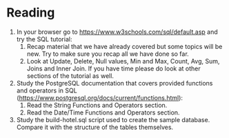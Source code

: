 # Reading

1.  In your browser go to https://www.w3schools.com/sql/default.asp and try the SQL tutorial:
    1.  Recap material that we have already covered but some topics will be new. Try to make sure you recap all we have done so far.
    2.  Look at Update, Delete, Null values, Min and Max, Count, Avg, Sum, Joins and Inner Join. If you have time please do look at other sections of the tutorial as well.
2.  Study the PostgreSQL documentation that covers provided functions and operators in SQL (https://www.postgresql.org/docs/current/functions.html):
    1.  Read the String Functions and Operators section.
    2.  Read the Date/Time Functions and Operators section.
3.  Study the build-hotel.sql script used to create the sample database. Compare it with the structure of the tables themselves.
